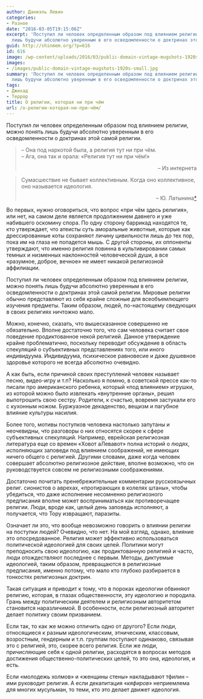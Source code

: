 ```yaml
---
author: Даниэль Левин
categories:
- Разное
date: "2016-03-05T19:15:06Z"
excerpt: 'Поступил ли человек определенным образом под влиянием религии, можно понять
  лишь будучи абсолютно уверенным в его осведомленности о доктринах этой самой религии. '
guid: http://shinmem.org/?p=616
id: 616
image: /wp-content/uploads/2016/03/public-domain-vintage-mugshots-1920s-small.jpg
images:
- /images/public-domain-vintage-mugshots-1920s-small.jpg
summary: 'Поступил ли человек определенным образом под влиянием религии, можно понять
  лишь будучи абсолютно уверенным в его осведомленности о доктринах этой самой религии. '
tags:
- Джихад
- Террор
title: О религии, которая ни при чём
url: /о-религии-которая-ни-при-чём/
---
```

Поступил ли человек определенным образом под влиянием религии, можно понять лишь будучи абсолютно уверенным в его осведомленности о доктринах этой самой религии. <!--more-->

> – Она под наркотой была, а религия тут ни при чём.  
> – Ага, она так и орала: «Религия тут ни при чём!»
> 
> <p style="text-align: right;">
>   – Из интернета
> </p>

> Сумасшествие не бывает коллективным. Когда оно коллективное, оно называется идеология.
> 
> <p style="text-align: right;">
>   – Ю. Латынина<a href="http://www.novayagazeta.ru/columns/72087.html">*</a>
> </p>

Во первых, нужно оговориться, что вопрос «при чём здесь религия», или нет, на самом деле является продолжением давнего и уже набившего оскомину спора. По одну сторону баррикад находятся те, кто утверждает, что атеисты суть аморальные животные, которые как дрессированные коты сохраняют личину цивильности лишь до тех пор, пока им на глаза не попадется мышь. С другой стороны, их оппоненты утверждают, что именно религия повинна в культивировании самых темных и низменных наклонностей человеческой души, а все «разумное, доброе, вечное» не имеет никакой религиозной аффилиации.

Поступил ли человек определенным образом под влиянием религии, можно понять лишь будучи абсолютно уверенным в его осведомленности о доктринах этой самой религии. Мировые религии обычно представляют из себя крайне сложные для всеобъемлющего изучения предметы. Таким образом, людей, по-настоящему сведующих в своих религиях ничтожно мало.

Можно, конечно, сказать, что вышесказанное совершенно не обязательно. Вполне достаточно того, что сам человека считает свое поведение продиктованное некой религией. Данное утверждение крайне проблематично, поскольку переводит обсуждение в область спекуляций о субъективных представлениях того, или иного индивидуума. Индивидуума, психическое равновесие и даже душевное здоровье которого не всегда абсолютно очевидно.

А как быть, если причиной своих преступлений человек называет песню, видео-игру и т.п? Насколько я помню, в советской прессе как-то писали про американского ребенка, который «под влиянием» игрушки, из которой можно было извлекать «внутренние органы», решил выпотрошить свою сестру. Родители, к счастью, вовремя застукали его с кухонным ножом. Буржуазное декаденство, вещизм и пагубное влияние культуры насилия.

Более того, мотивы поступков человека настолько запутаны и неочевидны, что разговоры о них относятся скорее к сфере субъективных спекуляций. Например, еврейская религиозная литература еще со времен «Ховот аЛевавот» полна историй о людях, исполняющих заповеди под влиянием соображений, не имеющих ничего общего с религией. Другими словами, даже когда человек совершает абсолютно религиозное действие, вполне возможно, что он руководствуется совсем не религиозными соображениями.

Достаточно почитать пренебрежительные комментарии русскоязычных религ. сионистов о аврехах, «протирающих в колелях штаны», чтобы убедиться, что даже исполнение несомненно религиозного предписания вполне может восприниматься как противоречащее религии. Люди, вроде как, целый день заповедь исполняют, а получается, что Тору извращают, паразиты.

Означает ли это, что вообще невозможно говорить о влиянии религии на поступки людей? Очевидно, что нет. На мой взгляд, однако, влияние это опосредованное. Религия может эффективно использоваться политической идеологией для своих целей. Политики могут преподносить свою идеологию, как продиктованную религией и часто, люди отождествляют последнее с первым. Методы, диктуемые идеологией, таким образом, превращаются в религиозные предписания, именно потому, что мало кто глубоко разбирается в тонкостях религиозных доктрин.

Такая ситуация и приводит к тому, что в пороках идеологии обвиняют религию, которая, в глазах общественности, эту идеологию и породила. Грань между политическим деятелем и религиозным авторитетом становится наразличимой. В особенности, если религиозный авторитет делает политику своим призванием.

Если так, то как же можно отличить одно от другого? Если люди, относящиеся к разным идеологическим, этническим, классовым, возростным, гендерным и т.п. группам поступают одинаково, связывая это с религией, это, скорее всего религия. Если же люди, причисляющие себя к одной религии, расходятся в вопросах методов достижения общественно-политических целей, то это она, идеология, и есть.

Если «молодежь холмов» и «женщины стены» накладывают тфилин – ими руководит религия. А если декапитация «_кяфиров_» неприемлема для многих мусульман, то теми, кто это делает движет идеология.